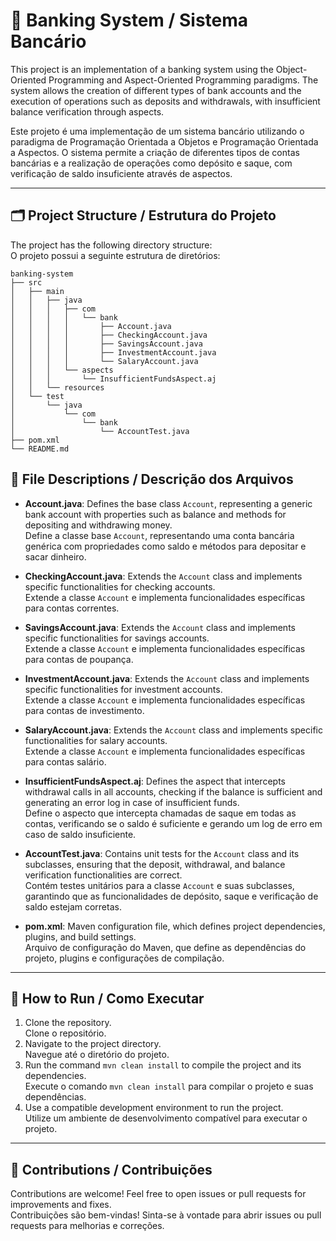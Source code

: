 # 🏦 Banking System / Sistema Bancário

This project is an implementation of a banking system using the Object-Oriented Programming and Aspect-Oriented Programming paradigms. The system allows the creation of different types of bank accounts and the execution of operations such as deposits and withdrawals, with insufficient balance verification through aspects. 
 
Este projeto é uma implementação de um sistema bancário utilizando o paradigma de Programação Orientada a Objetos e Programação Orientada a Aspectos. O sistema permite a criação de diferentes tipos de contas bancárias e a realização de operações como depósito e saque, com verificação de saldo insuficiente através de aspectos.  

---

## 🗂️ Project Structure / Estrutura do Projeto

The project has the following directory structure:  
O projeto possui a seguinte estrutura de diretórios:  


```
banking-system
├── src
│   ├── main
│   │   ├── java
│   │   │   ├── com
│   │   │   │   └── bank
│   │   │   │       ├── Account.java
│   │   │   │       ├── CheckingAccount.java
│   │   │   │       ├── SavingsAccount.java
│   │   │   │       ├── InvestmentAccount.java
│   │   │   │       └── SalaryAccount.java
│   │   │   └── aspects
│   │   │       └── InsufficientFundsAspect.aj
│   │   └── resources
│   └── test
│       └── java
│           └── com
│               └── bank
│                   └── AccountTest.java
├── pom.xml
└── README.md
```


## 📄 File Descriptions / Descrição dos Arquivos

- **Account.java**: Defines the base class `Account`, representing a generic bank account with properties such as balance and methods for depositing and withdrawing money.  
  Define a classe base `Account`, representando uma conta bancária genérica com propriedades como saldo e métodos para depositar e sacar dinheiro.  

- **CheckingAccount.java**: Extends the `Account` class and implements specific functionalities for checking accounts.  
  Extende a classe `Account` e implementa funcionalidades específicas para contas correntes.  

- **SavingsAccount.java**: Extends the `Account` class and implements specific functionalities for savings accounts.  
  Extende a classe `Account` e implementa funcionalidades específicas para contas de poupança.  

- **InvestmentAccount.java**: Extends the `Account` class and implements specific functionalities for investment accounts.  
  Extende a classe `Account` e implementa funcionalidades específicas para contas de investimento.  

- **SalaryAccount.java**: Extends the `Account` class and implements specific functionalities for salary accounts.  
  Extende a classe `Account` e implementa funcionalidades específicas para contas salário.  

- **InsufficientFundsAspect.aj**: Defines the aspect that intercepts withdrawal calls in all accounts, checking if the balance is sufficient and generating an error log in case of insufficient funds.  
  Define o aspecto que intercepta chamadas de saque em todas as contas, verificando se o saldo é suficiente e gerando um log de erro em caso de saldo insuficiente.  

- **AccountTest.java**: Contains unit tests for the `Account` class and its subclasses, ensuring that the deposit, withdrawal, and balance verification functionalities are correct.  
  Contém testes unitários para a classe `Account` e suas subclasses, garantindo que as funcionalidades de depósito, saque e verificação de saldo estejam corretas.  

- **pom.xml**: Maven configuration file, which defines project dependencies, plugins, and build settings.  
  Arquivo de configuração do Maven, que define as dependências do projeto, plugins e configurações de compilação.  

---

## 🚀 How to Run / Como Executar

1. Clone the repository.  
   Clone o repositório.  
2. Navigate to the project directory.  
   Navegue até o diretório do projeto.  
3. Run the command `mvn clean install` to compile the project and its dependencies.  
   Execute o comando `mvn clean install` para compilar o projeto e suas dependências.  
4. Use a compatible development environment to run the project.  
   Utilize um ambiente de desenvolvimento compatível para executar o projeto.  

---

## 🤝 Contributions / Contribuições

Contributions are welcome! Feel free to open issues or pull requests for improvements and fixes.  
Contribuições são bem-vindas! Sinta-se à vontade para abrir issues ou pull requests para melhorias e correções.  
